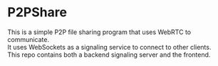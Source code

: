 # P2PShare

This is a simple P2P file sharing program that uses WebRTC to communicate.  
It uses WebSockets as a signaling service to connect to other clients.  
This repo contains both a backend signaling server and the frontend.  

